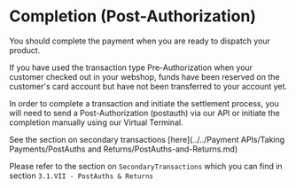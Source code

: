 # Completion (Post-Authorization)

You should complete the payment when you are ready to dispatch your product.

If you have used the transaction type Pre-Authorization when your customer checked out in your webshop, funds have been reserved on the customer's card account but have not been transferred to your account yet.

In order to complete a transaction and initiate the settlement process, you will need to send a Post-Authorization (postauth) via our API or initiate the completion manually using our Virtual Terminal.

See the section on secondary transactions [here](../../Payment APIs/Taking Payments/PostAuths and Returns/PostAuths-and-Returns.md)

Please refer to the section on `SecondaryTransactions` which you can find in section `3.1.VII - PostAuths & Returns`